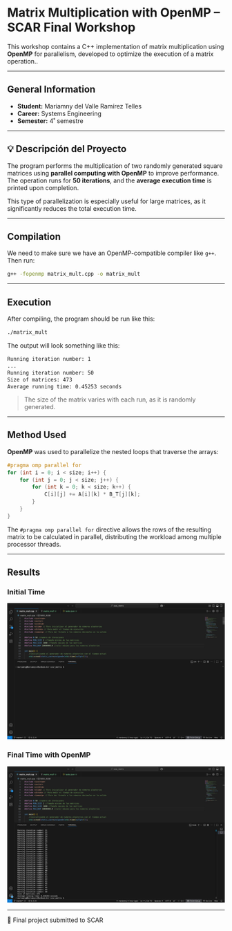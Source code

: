 # Matrix Multiplication with OpenMP – SCAR Final Workshop

This workshop contains a C++ implementation of matrix multiplication using **OpenMP** for parallelism, developed to optimize the execution of a matrix operation..

---

##  General Information

* **Student:** Mariamny del Valle Ramírez Telles
* **Career:** Systems Engineering
* **Semester:** 4˚ semestre

---

## 💡 Descripción del Proyecto

The program performs the multiplication of two randomly generated square matrices using **parallel computing with OpenMP** to improve performance. The operation runs for **50 iterations**, and the **average execution time** is printed upon completion.

This type of parallelization is especially useful for large matrices, as it significantly reduces the total execution time.

---

##  Compilation

We need to make sure we have an OpenMP-compatible compiler like `g++`. Then run:

```bash
g++ -fopenmp matrix_mult.cpp -o matrix_mult
```

---

##  Execution

After compiling, the program should be run like this:

```bash
./matrix_mult
```

The output will look something like this:

```
Running iteration number: 1
...
Running iteration number: 50
Size of matrices: 473
Average running time: 0.45253 seconds
```

>  The size of the matrix varies with each run, as it is randomly generated.

---

##  Method Used

**OpenMP** was used to parallelize the nested loops that traverse the arrays:

```cpp
#pragma omp parallel for
for (int i = 0; i < size; i++) {
    for (int j = 0; j < size; j++) {
        for (int k = 0; k < size; k++) {
            C[i][j] += A[i][k] * B_T[j][k];
        }
    }
}
```

The `#pragma omp parallel for` directive allows the rows of the resulting matrix to be calculated in parallel, distributing the workload among multiple processor threads.

---

##  Results

###  Initial Time

![Tiempo Inicial](resultados/tiempo_inicial.jpeg)

###  Final Time with OpenMP

![Tiempo Final](resultados/tiempo_final.jpeg)


---


🚀 Final project submitted to SCAR
